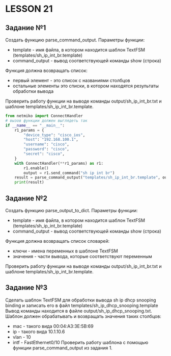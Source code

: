 # LESSON 21

## Задание №1

Создать функцию parse_command_output. Параметры функции:
* template - имя файла, в котором находится шаблон TextFSM (templates/sh_ip_int_br.template)
* command_output - вывод соответствующей команды show (строка)
	
Функция должна возвращать список:
* первый элемент - это список с названиями столбцов
* остальные элементы это списки, в котором находятся результаты обработки вывода

Проверить работу функции на выводе команды output/sh_ip_int_br.txt и шаблоне templates/sh_ip_int_br.template.


```python
from netmiko import ConnectHandler
# вызов функции должен выглядеть так
if __name__ == "__main__":
	r1_params = {
		"device_type": "cisco_ios",
		"host": "192.168.100.1",
		"username": "cisco",
		"password": "cisco",
		"secret": "cisco",
	}
	with ConnectHandler(**r1_params) as r1:
		r1.enable()
		output = r1.send_command("sh ip int br")
	result = parse_command_output("templates/sh_ip_int_br.template", output)
	print(result)
```

## Задание №2

Создать функцию parse_output_to_dict.
Параметры функции:
* template - имя файла, в котором находится шаблон TextFSM (templates/sh_ip_int_br.template)
* command_output - вывод соответствующей команды show (строка)

Функция должна возвращать список словарей:
* ключи - имена переменных в шаблоне TextFSM
* значения - части вывода, которые соответствуют переменным

Проверить работу функции на выводе команды output/sh_ip_int_br.txt и шаблоне templates/sh_ip_int_br.template.

## Задание №3

Сделать шаблон TextFSM для обработки вывода sh ip dhcp snooping binding и записать его в файл templates/sh_ip_dhcp_snooping.template
Вывод команды находится в файле output/sh_ip_dhcp_snooping.txt.
Шаблон должен обрабатывать и возвращать значения таких столбцов:
* mac - такого вида 00:04:A3:3E:5B:69
* ip - такого вида 10.1.10.6
* vlan - 10
* intf - FastEthernet0/10
Проверить работу шаблона с помощью функции parse_command_output из задания 1.